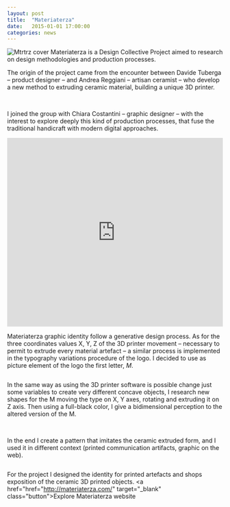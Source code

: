 ```yaml
---
layout: post
title:  "Materiaterza"
date:   2015-01-01 17:00:00
categories: news
---
```



<img src="http://payload399.cargocollective.com/1/10/325579/10282961/7.png" alt="Mtrtrz cover">
Materiaterza is a Design Collective Project aimed to research on design methodologies and production processes.

The origin of the project came from the encounter between Davide Tuberga – product designer – and Andrea Reggiani – artisan ceramist – who develop a new method to extruding ceramic material, building a unique 3D printer.

<img src="http://payload399.cargocollective.com/1/10/325579/10282961/IMGP0924.JPG" alt="">

<img src="http://payload399.cargocollective.com/1/10/325579/10282961/IMGP0929.JPG" alt="">

I joined the group with Chiara Costantini – graphic designer – with the interest to explore deeply this kind of production processes, that fuse the traditional handicraft with modern digital approaches.

<img src="http://payload399.cargocollective.com/1/10/325579/10282961/IMG_1279_o.JPG" alt="">

<iframe src="https://player.vimeo.com/video/140449058?color=e74c3c&title=0&byline=0&portrait=0" width="100%" height="440" frameborder="0" webkitallowfullscreen mozallowfullscreen allowfullscreen></iframe>

<img src="http://payload399.cargocollective.com/1/10/325579/10282961/2.9.gif" alt="">

Materiaterza graphic identity follow a generative design process. As for the three coordinates values X, Y, Z of the 3D printer movement – necessary to permit to extrude every material artefact – a similar process is implemented in the typography variations procedure of the logo. I decided to use as picture element of the logo the first letter, <i>M</i>.

<img src="http://payload399.cargocollective.com/1/10/325579/10282961/1.png" alt="">

In the same way as using the 3D printer software is possible change just some variables to create very different concave objects, I research new shapes for the M moving the type on X, Y axes, rotating and extruding it on Z axis. Then using a full-black color, I give a bidimensional perception to the altered version of the M.

<img src="http://41.media.tumblr.com/334d3497d9d96208f5f670da517eddec/tumblr_ndskl6YGjI1thir10o1_1280.jpg" alt="">

<img src="http://payload399.cargocollective.com/1/10/325579/10282961/2.png" alt="">

<img src="http://payload399.cargocollective.com/1/10/325579/10282961/8.png" alt="">

<img src="http://payload399.cargocollective.com/1/10/325579/10282961/2.10.gif" alt="">

In the end I create a pattern that imitates the ceramic extruded form, and I used it in different context (printed communication artifacts, graphic on the web).

<img src="http://payload399.cargocollective.com/1/10/325579/10282961/3.1.jpg" alt="">

For the project I designed the identity for printed artefacts and shops exposition of the ceramic 3D printed objects.
<a href="href="http://materiaterza.com/" target="_blank" class="button">Explore Materiaterza website</a>
